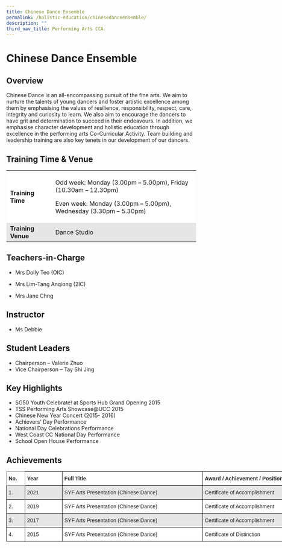 ```yaml
---
title: Chinese Dance Ensemble
permalink: /holistic-education/chinesedanceensemble/
description: ""
third_nav_title: Performing Arts CCA
---
```

# Chinese Dance Ensemble


## Overview


Chinese Dance is an all-encompassing pursuit of the fine arts. We aim to nurture the talents of young dancers and foster artistic excellence among them by emphasising the values of resilience, responsibility, respect, care, integrity and curiosity to learn. We also aim to encourage the dancers to have grit and determination to succeed in their endeavours. In addition, we emphasise character development and holistic education through excellence in the performing arts Co-Curricular Activity. Team building and leadership training are also key tenets in our development of our dancers.  

## Training Time & Venue


<table style="box-sizing: inherit; border-collapse: collapse; border-spacing: 0px; max-width: 100%; width: 649px;"><tbody style="box-sizing: inherit;"><tr style="box-sizing: inherit; background: rgb(255, 255, 255);"><td style="box-sizing: inherit; padding: 5px 10px; width: 120px;"><strong style="box-sizing: inherit; font-weight: bold;">Training Time</strong></td><td style="box-sizing: inherit; padding: 5px 10px; width: 514px;"><p style="box-sizing: inherit; font-size: 1em;">Odd week: Monday (3.00pm – 5.00pm), Friday (10.30am – 12.30pm)</p><p style="box-sizing: inherit; font-size: 1em;">Even week: Monday (3.00pm – 5.00pm), Wednesday (3.30pm – 5.30pm)</p></td></tr><tr style="box-sizing: inherit; background: rgb(230, 230, 230);"><td style="box-sizing: inherit; padding: 5px 10px; width: 120px;"><strong style="box-sizing: inherit; font-weight: bold;">Training Venue</strong></td><td style="box-sizing: inherit; padding: 5px 10px; width: 514px;">Dance Studio&nbsp;</td></tr></tbody></table>

## Teachers-in-Charge


*   Mrs Dolly Teo (OIC)
    
*   Mrs Lim-Tang Anqiong (2IC)
    
*   Mrs Jane Chng

## Instructor


*   Ms Debbie

## Student Leaders


*   Chairperson – Valerie Zhuo
*   Vice Chairperson – Tay Shi Jing

## Key Highlights


*   SG50 Youth Celebrate! at Sports Hub Grand Opening 2015
*   TSS Performing Arts Showcase@UCC 2015
*   Chinese New Year Concert (2015- 2016)
*   Achievers’ Day Performance
*   National Day Celebrations Performance
*   West Coast CC National Day Performance
*   School Open House Performance

## Achievements


<style type="text/css">
.tg  {border-collapse:collapse;border-spacing:0;}
.tg td{border-color:black;border-style:solid;border-width:1px;font-family:Arial, sans-serif;font-size:14px;
  overflow:hidden;padding:10px 5px;word-break:normal;}
.tg th{border-color:black;border-style:solid;border-width:1px;font-family:Arial, sans-serif;font-size:14px;
  font-weight:normal;overflow:hidden;padding:10px 5px;word-break:normal;}
.tg .tg-l2bf{background-color:#FFF;color:#222;font-weight:bold;text-align:left;vertical-align:top}
.tg .tg-h5mn{background-color:#E6E6E6;color:#222;text-align:left;vertical-align:middle}
.tg .tg-0f6e{background-color:#FFF;border-color:inherit;color:#222;font-weight:bold;text-align:left;vertical-align:top}
.tg .tg-1ppo{background-color:#FFF;color:#222;text-align:left;vertical-align:middle}
</style>
<table class="tg" style="undefined;table-layout: fixed; width: 772px">
<colgroup>
<col style="width: 49.2px">
<col style="width: 99.2px">
<col style="width: 373.2px">
<col style="width: 250.2px">
</colgroup>
<thead>
  <tr>
    <th class="tg-0f6e"><span style="font-weight:bold">No.</span></th>
    <th class="tg-l2bf"><span style="font-weight:bold">Year</span></th>
    <th class="tg-l2bf"><span style="font-weight:bold">Full Title</span></th>
    <th class="tg-l2bf"><span style="font-weight:bold">Award / Achievement / Position</span></th>
  </tr>
</thead>
<tbody>
  <tr>
    <td class="tg-h5mn">1.</td>
    <td class="tg-h5mn">2021</td>
    <td class="tg-h5mn"> SYF Arts Presentation (Chinese Dance)</td>
    <td class="tg-h5mn">Certificate of Accomplishment</td>
  </tr>
  <tr>
    <td class="tg-1ppo">2.</td>
    <td class="tg-1ppo">2019</td>
    <td class="tg-1ppo">SYF Arts Presentation (Chinese Dance)</td>
    <td class="tg-1ppo">Certificate of Accomplishment </td>
  </tr>
  <tr>
    <td class="tg-h5mn">3.</td>
    <td class="tg-h5mn">2017</td>
    <td class="tg-h5mn">SYF Arts Presentation (Chinese Dance)</td>
    <td class="tg-h5mn">Certificate of Accomplishment </td>
  </tr>
  <tr>
    <td class="tg-1ppo">4.</td>
    <td class="tg-1ppo">2015</td>
    <td class="tg-1ppo">SYF Arts Presentation (Chinese Dance)</td>
    <td class="tg-1ppo">Certificate of Distinction </td>
  </tr>
</tbody>
</table>